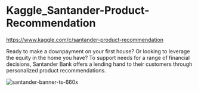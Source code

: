 # Kaggle_Santander-Product-Recommendation

https://www.kaggle.com/c/santander-product-recommendation

Ready to make a downpayment on your first house? Or looking to leverage the equity in the home you have? To support needs for a range of financial decisions, Santander Bank offers a lending hand to their customers through personalized product recommendations.

![santander-banner-ts-660x](https://user-images.githubusercontent.com/49096513/89110008-444d2e80-d481-11ea-9c99-18331bad4c6c.png)

